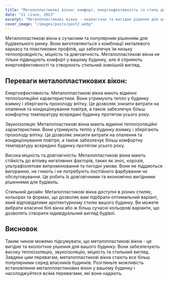 ```yaml
---
title: "Металопластикові вікна: комфорт, енергоефективність та стиль для вашого будинку"
date: "21 січня, 2023"
excerpt: "Металопластикові вікна - екологічне та вигідне рішення для вашого будинку. Вони забезпечують теплоізоляцію, звукоізоляцію, міцність та стильний вигляд."
cover_image: "/images/posts/post2.webp"
---
```


Металопластикові вікна є сучасним та популярним рішенням для будівельного ринку. Вони виготовляються з комбінації металевого каркасу та пластикових профілів, що забезпечує їм низьку теплопровідність, міцність та довговічність. Металопластикові вікна не тільки підвищують комфорт у вашому будинку, але й сприяють енергоефективності та створюють стильний зовнішній вигляд.

## Переваги металопластикових вікон:

Енергоефективність: Металопластикові вікна мають відмінні теплоізоляційні характеристики. Вони утримують тепло у будинку взимку і зберігають прохолоду влітку. Це дозволяє знизити витрати на опалення та кондиціонування повітря, а також забезпечує більш комфортну температуру всередині будинку протягом усього року.

Звукоізоляція: Металопластикові вікна мають відмінні теплоізоляційні характеристики. Вони утримують тепло у будинку взимку і зберігають прохолоду влітку. Це дозволяє знизити витрати на опалення та кондиціонування повітря, а також забезпечує більш комфортну температуру всередині будинку протягом усього року.

Висока міцність та довговічність: Металопластикові вікна мають стійкість до впливу негативних факторів, таких як знос, корозія, ультрафіолетове випромінювання та погодні умови. Вони не піддаються вигоранню, не гниють і не потребують постійного фарбування чи обслуговування. Це робить їх довговічними та економічно вигідними рішеннями для будівель.

Стильний дизайн: Металопластикові вікна доступні в різних стилях, кольорах та формах, що дозволяє вам підібрати оптимальний варіант, який відповідатиме архітектурному стилю вашого будинку. Ви можете вибрати класичні білі вікна або ж більш сучасні кольорові варіанти, що дозволять створити індивідуальний вигляд будівлі.

## Висновок

Таким чином можемо підсумувати, що металопластикові вікна - це вигідне та екологічне рішення для вашого будинку. Вони забезпечують високу теплоізоляцію, звукоізоляцію, міцність та стильний вигляд. Завдяки цим перевагам, металопластикові вікна стають все більш популярними серед власників будинків. Розгляньте можливість встановлення металопластикових вікон у вашому будинку і насолоджуйтеся всіма перевагами, які вони надають.
